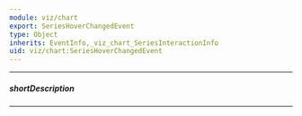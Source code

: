 ```yaml
---
module: viz/chart
export: SeriesHoverChangedEvent
type: Object
inherits: EventInfo,_viz_chart_SeriesInteractionInfo
uid: viz/chart:SeriesHoverChangedEvent
---
```

---
##### shortDescription
<!-- Description goes here -->

---
<!-- Description goes here -->